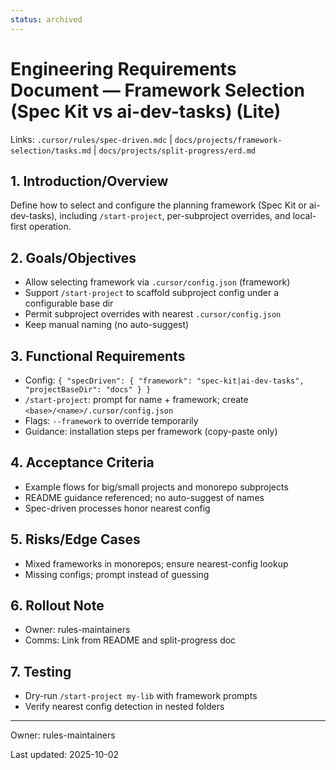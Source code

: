 ```yaml
---
status: archived
---
```

# Engineering Requirements Document — Framework Selection (Spec Kit vs ai-dev-tasks) (Lite)

Links: `.cursor/rules/spec-driven.mdc` | `docs/projects/framework-selection/tasks.md` | `docs/projects/split-progress/erd.md`

## 1. Introduction/Overview

Define how to select and configure the planning framework (Spec Kit or ai-dev-tasks), including `/start-project`, per-subproject overrides, and local-first operation.

## 2. Goals/Objectives

- Allow selecting framework via `.cursor/config.json` (framework)
- Support `/start-project` to scaffold subproject config under a configurable base dir
- Permit subproject overrides with nearest `.cursor/config.json`
- Keep manual naming (no auto-suggest)

## 3. Functional Requirements

- Config: `{ "specDriven": { "framework": "spec-kit|ai-dev-tasks", "projectBaseDir": "docs" } }`
- `/start-project`: prompt for name + framework; create `<base>/<name>/.cursor/config.json`
- Flags: `--framework` to override temporarily
- Guidance: installation steps per framework (copy-paste only)

## 4. Acceptance Criteria

- Example flows for big/small projects and monorepo subprojects
- README guidance referenced; no auto-suggest of names
- Spec-driven processes honor nearest config

## 5. Risks/Edge Cases

- Mixed frameworks in monorepos; ensure nearest-config lookup
- Missing configs; prompt instead of guessing

## 6. Rollout Note

- Owner: rules-maintainers
- Comms: Link from README and split-progress doc

## 7. Testing

- Dry-run `/start-project my-lib` with framework prompts
- Verify nearest config detection in nested folders

---

Owner: rules-maintainers

Last updated: 2025-10-02
